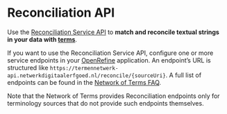 # Reconciliation API

Use the [Reconciliation Service API](https://reconciliation-api.github.io/specs/latest/)
to **match and reconcile textual strings in your data with [terms](../../glossary.md#term)**.


If you want to use the Reconciliation Service API, configure one or more service endpoints in your
[OpenRefine](https://openrefine.org) application. An endpoint’s URL is structured like
`https://termennetwerk-api.netwerkdigitaalerfgoed.nl/reconcile/{sourceUri}`. A full list of endpoints can be found in
the [Network of Terms FAQ](https://termennetwerk.netwerkdigitaalerfgoed.nl/reconciliation).

Note that the Network of Terms provides Reconciliation endpoints only for terminology sources that do not provide such
endpoints themselves.
